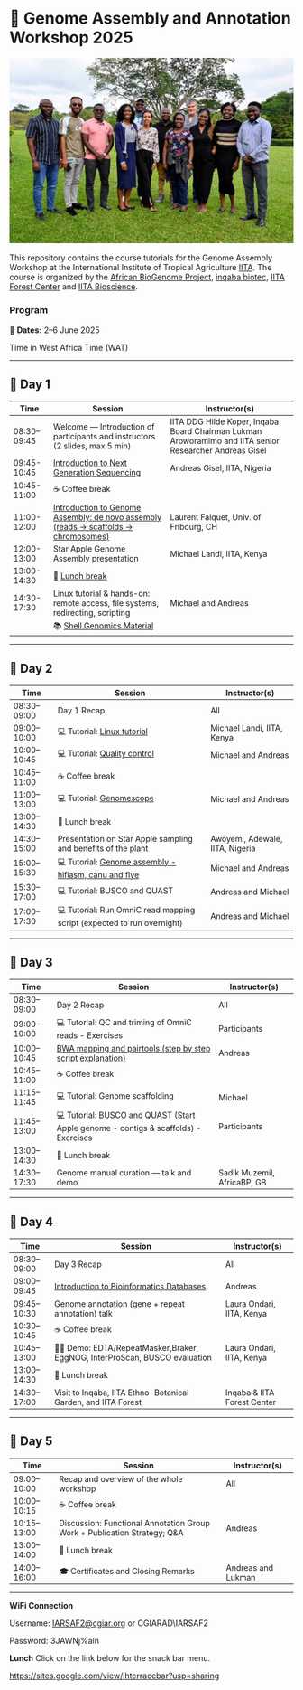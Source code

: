 # 🧬 Genome Assembly and Annotation Workshop 2025

![groupPhoto](https://github.com/LandiMi2/GenomeAssembly-workshop-IITA-2025/blob/main/Group.jpg)

This repository contains the course tutorials for the Genome Assembly Workshop at the International Institute of Tropical Agriculture [IITA](https://www.iita.org/). The course is organized by the [African BioGenome Project](https://africanbiogenome.org/), [inqaba biotec](https://inqababiotec.co.za/), [IITA Forest Center](https://forestcenter.iita.org/index.php/about/iita-forest-reserve/) and [IITA Bioscience](https://bioscience.iita.org/). 


### Program 

📅 **Dates:** 2–6 June 2025  

Time in West Africa Time (WAT)

---

## 📍 Day 1 

| Time         | Session                                                                                       | Instructor(s)                              |
|--------------|-----------------------------------------------------------------------------------------------|--------------------------------------------|
| 08:30–09:45  | Welcome — Introduction of participants and instructors (2 slides, max 5 min)                  | IITA DDG Hilde Koper, Inqaba Board Chairman Lukman Aroworamimo and IITA senior Researcher Andreas Gisel                      |
| 09:45-10:45  | [Introduction to Next Generation Sequencing](https://github.com/LandiMi2/GenomeAssembly-workshop-IITA-2025/blob/main/ngs_intro_red.pdf)                                                    | Andreas Gisel, IITA, Nigeria               |
| 10:45-11:00  | ☕ Coffee break                                                                                |                                            |
| 11:00-12:00  | [Introduction to Genome Assembly: de novo assembly (reads → scaffolds → chromosomes)](https://github.com/LandiMi2/GenomeAssembly-workshop-IITA-2025/blob/main/Intro_NGSassembly2025.pdf)           | Laurent Falquet, Univ. of Fribourg, CH     |
| 12:00-13:00  | Star Apple Genome Assembly presentation                                                       | Michael Landi, IITA, Kenya                 |
| 13:00-14:30  | 🍴 [Lunch break](https://sites.google.com/view/ihterracebar?usp=sharing)                       |              |
| 14:30-17:30  | Linux tutorial & hands-on: remote access, file systems, redirecting, scripting                | Michael and Andreas                        |
|              | 📚 [Shell Genomics Material](https://datacarpentry.github.io/shell-genomics/)                 |                                            |

---

## 📍 Day 2 

| Time         | Session                                                                                       | Instructor(s)                              |
|--------------|-----------------------------------------------------------------------------------------------|--------------------------------------------|
| 08:30–09:00  | Day 1 Recap                                                                                   | All                                        |
| 09:00–10:00  | 💻 Tutorial: [Linux tutorial](https://datacarpentry.github.io/shell-genomics/)                                                   | Michael Landi, IITA, Kenya                 |
| 10:00–10:45  | 💻 Tutorial: [Quality control](https://github.com/LandiMi2/GenomeAssembly-workshop-IITA-2025/blob/main/01_QC.md)                                                                  | Michael and Andreas                        |
| 10:45–11:00  | ☕ Coffee break                                                                                |                                            |
| 11:00–13:00  | 💻 Tutorial: [Genomescope](https://github.com/LandiMi2/GenomeAssembly-workshop-IITA-2025/blob/main/02_GenomeScope2.md)                                                                      | Michael and Andreas                        |
| 13:00–14:30  | 🍴 Lunch break                                                                                |                                            |
| 14:30–15:00  | Presentation on Star Apple sampling and benefits of the plant                                 | Awoyemi, Adewale, IITA, Nigeria            |
| 15:00–15:30  | 💻 Tutorial: [Genome assembly - hifiasm, canu and flye](https://github.com/LandiMi2/GenomeAssembly-workshop-IITA-2025/blob/main/03_assembly.md)                                         | Michael and Andreas                        |
| 15:30–17:00  | 💻 Tutorial: BUSCO and QUAST                                                                  | Andreas and Michael                        |
| 17:00–17:30  | 💻 Tutorial: Run OmniC read mapping script (expected to run overnight)                        | Andreas and Michael                        |

---

## 📍 Day 3 

| Time         | Session                                                                                       | Instructor(s)                              |
|--------------|-----------------------------------------------------------------------------------------------|--------------------------------------------|
| 08:30–09:00  | Day 2 Recap                                                                                   | All                                        |
| 09:00–10:00  | 💻 Tutorial: QC and triming of OmniC reads - Exercises                                        | Participants                               |
| 10:00–10:45  | [BWA mapping and pairtools (step by step script explanation)](https://github.com/LandiMi2/GenomeAssembly-workshop-IITA-2025/blob/main/OmniC.pdf)                                   | Andreas                                    |
| 10:45–11:00  | ☕ Coffee break                                                                                |                                            |
| 11:15–11:45  | 💻 Tutorial: Genome scaffolding                                                               | Michael                                    |
| 11:45–13:00  | 💻 Tutorial: BUSCO and QUAST (Start Apple genome - contigs & scaffolds) - Exercises           | Participants                               |
| 13:00–14:30  | 🍴 Lunch break                                                                                |                                            |
| 14:30–17:30  | Genome manual curation — talk and demo                                                        | Sadik Muzemil, AfricaBP, GB                |

---

## 📍 Day 4 

| Time         | Session                                                                                       | Instructor(s)                              |
|--------------|-----------------------------------------------------------------------------------------------|--------------------------------------------|
| 08:30–09:00  | Day 3 Recap                                                                                   | All                                        |
| 09:00–09:45  | [Introduction to Bioinformatics Databases](https://github.com/LandiMi2/GenomeAssembly-workshop-IITA-2025/blob/main/BioDatabases.pdf)                                                      | Andreas                                    |
| 09:45–10:30  | Genome annotation (gene + repeat annotation) talk                                             | Laura Ondari, IITA, Kenya                  |
| 10:30–10:45  | ☕ Coffee break                                                                                |                                            |
| 10:45–13:00  | 👩‍💻 Demo: EDTA/RepeatMasker,Braker, EggNOG, InterProScan, BUSCO evaluation                     | Laura Ondari, IITA, Kenya                  |
| 13:00–14:30  | 🍴 Lunch break                                                                                |                                            |
| 14:30–17:00  | Visit to Inqaba, IITA Ethno-Botanical Garden, and IITA Forest                                 | Inqaba & IITA Forest Center                |

---

## 📍 Day 5 

| Time         | Session                                                                                       | Instructor(s)                              |
|--------------|-----------------------------------------------------------------------------------------------|--------------------------------------------|
| 09:00–10:00  | Recap and overview of the whole workshop                                                      | All                                        |
| 10:00–10:15  | ☕ Coffee break                                                                                |                                            |
| 10:15–13:00  | Discussion: Functional Annotation Group Work + Publication Strategy; Q&A                      | Andreas                                    |
| 13:00–14:00  | 🍴 Lunch break                                                                                |                                            |
| 14:00–16:00  | 🎓 Certificates and Closing Remarks                                                           | Andreas and Lukman                         |


---


**WiFi Connection**

Username:     IARSAF2@cgiar.org or CGIARAD\IARSAF2


Password:      3JAWNj%aln


**Lunch**
Click on the link below for the snack bar menu.
 
https://sites.google.com/view/ihterracebar?usp=sharing
